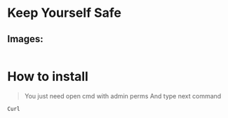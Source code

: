 # Keep Yourself Safe

## Images:
<img scr="" weight="" height="">

# How to install
>You just need open cmd with admin perms
>And type next command
```
Curl 
